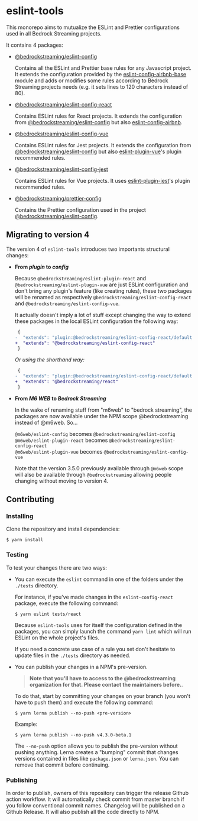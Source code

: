# eslint-tools

This monorepo aims to mutualize the ESLint and Prettier configurations used in all Bedrock Streaming projects.

It contains 4 packages:

- [@bedrockstreaming/eslint-config]

  Contains all the ESLint and Prettier base rules for any Javascript project. It extends the configuration provided by the [eslint-config-airbnb-base] module and adds or modifies some rules according to Bedrock Streaming projects needs (e.g. it sets lines to 120 characters instead of 80).

- [@bedrockstreaming/eslint-config-react]

  Contains ESLint rules for React projects. It extends the configuration from [@bedrockstreaming/eslint-config] but also [eslint-config-airbnb].

- [@bedrockstreaming/eslint-config-vue]

  Contains ESLint rules for Jest projects. It extends the configuration from [@bedrockstreaming/eslint-config] but also [eslint-plugin-vue]'s plugin recommended rules.

- [@bedrockstreaming/eslint-config-jest]

  Contains ESLint rules for Vue projects. It uses [eslint-plugin-jest]'s plugin recommended rules.

- [@bedrockstreaming/prettier-config]

  Contains the Prettier configuration used in the project [@bedrockstreaming/eslint-config].

## Migrating to version 4

The version 4 of `eslint-tools` introduces two importants structural changes:

- **From _plugin_ to _config_**

  Because `@bedrockstreaming/eslint-plugin-react` and `@bedrockstreaming/eslint-plugin-vue` are just ESLint configuration and don't bring any plugin's feature (like creating rules), these two packages will be renamed as respectively `@bedrockstreaming/eslint-config-react` and `@bedrockstreaming/eslint-config-vue`.

  It actually doesn't imply a lot of stuff except changing the way to extend these packages in the local ESLint configuration the following way:

  ```diff
   {
  -  "extends": "plugin:@bedrockstreaming/eslint-config-react/default"
  +  "extends": "@bedrockstreaming/eslint-config-react"
   }
  ```

  _Or using the shorthand way:_

  ```diff
   {
  -  "extends": "plugin:@bedrockstreaming/eslint-config-react/default"
  +  "extends": "@bedrockstreaming/react"
   }
  ```

- **From _M6 WEB_ to _Bedrock Streaming_**

  In the wake of renaming stuff from "m6web" to "bedrock streaming", the packages are now available under the NPM scope @bedrockstreaming instead of @m6web. So...

  `@m6web/eslint-config` becomes `@bedrockstreaming/eslint-config`  
  `@m6web/eslint-plugin-react` becomes `@bedrockstreaming/eslint-config-react`  
  `@m6web/eslint-plugin-vue` becomes `@bedrockstreaming/eslint-config-vue`

  Note that the version 3.5.0 previously available through `@m6web` scope will also be available through `@bedrockstreaming` allowing people changing without moving to version 4.

## Contributing

### Installing

Clone the repository and install dependencies:

```
$ yarn install
```

### Testing

To test your changes there are two ways:

- You can execute the `eslint` command in one of the folders under the `./tests` directory.

  For instance, if you've made changes in the `eslint-config-react` package, execute the following command:

  ```
  $ yarn eslint tests/react
  ```

  Because `eslint-tools` uses for itself the configuration defined in the packages, you can simply launch the command `yarn lint` which will run ESLint on the whole project's files.

  If you need a concrete use case of a rule you set don't hesitate to update files in the `./tests` directory as needed.

- You can publish your changes in a NPM's pre-version.

  > **Note that you'll have to access to the @bedrockstreaming organization for that. Please contact the maintainers before.**.

  To do that, start by committing your changes on your branch (you won't have to push them) and execute the following command:

  ```
  $ yarn lerna publish --no-push <pre-version>
  ```

  Example:

  ```
  $ yarn lerna publish --no-push v4.3.0-beta.1
  ```

  The `--no-push` option allows you to publish the pre-version without pushing anything. Lerna creates a "bumping" commit that changes versions contained in files like `package.json` or `lerna.json`. You can remove that commit before continuing.

### Publishing

In order to publish, owners of this repository can trigger the release Github action workflow.
It will automatically check commit from master branch if you follow conventional commit names.
Changelog will be published on a Github Release.
It will also publish all the code directly to NPM.

[@bedrockstreaming/eslint-config]: packages/eslint-config/README.md
[@bedrockstreaming/eslint-config-react]: packages/eslint-config-react/README.md
[@bedrockstreaming/eslint-config-vue]: packages/eslint-config-vue/README.md
[@bedrockstreaming/prettier-config]: packages/prettier-config/README.md
[@bedrockstreaming/eslint-config-jest]: packages/eslint-config-jest/README.md
[eslint-config-airbnb-base]: https://www.npmjs.com/package/eslint-config-airbnb-base
[eslint-config-airbnb]: https://www.npmjs.com/package/eslint-config-airbnb
[eslint-plugin-vue]: https://www.npmjs.com/package/eslint-plugin-vue
[eslint-plugin-jest]: https://www.npmjs.com/package/eslint-plugin-jest
